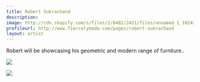 ```yaml
---
title: Robert Sukrachand
description: 
image: http://cdn.shopify.com/s/files/1/0482/2421/files/unnamed_1_1024x1024.jpg
profileurl: http://www.fiercelymade.com/pages/robert-sukrachand
layout: artist
---
```


Robert will be showcasing his geometric and modern range of furniture..

![](http://cdn.shopify.com/s/files/1/0482/2421/products/Sukrachand_tetrahedron2_1024x1024.jpeg?v=1431624295)

![](http://cdn.shopify.com/s/files/1/0482/2421/products/DSC_0262_RS_2048x2048.jpeg?v=1431624021)